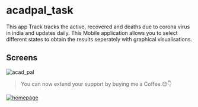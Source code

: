 # acadpal_task

This app Track tracks the active, recovered and deaths due to corona virus in india and updates daily.
This Mobile application allows you to select different states to obtain the results seperately with graphical visualisations.

## Screens

![acad_pal](https://user-images.githubusercontent.com/59207688/93010836-535deb00-f5ae-11ea-979d-9c6c619d0b47.gif)

> You can now extend your support by buying me a Coffee.😊👇

<p>
  <a href="https://www.buymeacoffee.com/believeInJha" title="buymecoffee">
    <img src="https://cdn.hashnode.com/res/hashnode/image/upload/v1634550700092/BI5ragUGo.png" alt="homepage" />
  </a>
</p>
